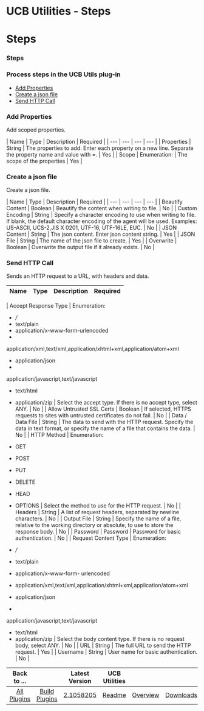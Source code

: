 
UCB Utilities - Steps
=====================

# Steps



### Steps




 



### Process steps in the UCB Utils plug-in


* [Add Properties](#add_properties)
* [Create a json 
file](#create_a_json_file)
* [Send HTTP Call](#send_http_call)




### Add Properties


Add scoped properties.




| 
Name | Type | Description | Required |
| --- | --- | --- | --- |
| Properties | String | The properties to add. Enter 
each property on a new line. Separate the property name and value with =.
  | Yes |
| Scope | Enumeration:
 | The scope 
of the properties | Yes |


### Create a json file


Create a json file.




| Name | Type | Description | Required |
| 
--- | --- | --- | --- |
| Beautify Content | Boolean | Beautify the content when writing to file. | No |
| Custom 
Encoding | String | Specify a character encoding to use when writing to file. If blank, the default character encoding 
of the agent will be used. Examples: US-ASCII, UCS-2,JIS X 0201, UTF-16, UTF-16LE, EUC.
  | No |
| JSON Content | String
 | The json content. Enter json content string. | Yes |
| JSON File | String | The name of the json file to create. | 
Yes |
| Overwrite | Boolean | Overwrite the output file if it already exists. | No |


### Send HTTP Call


Sends an 
HTTP request to a URL, with headers and data.




| Name | Type | Description | Required |
| --- | --- | --- | --- |
| 
Accept Response Type | Enumeration:
* */*
* text/plain
* application/x-www-form-urlencoded
* 
application/xml,text/xml,application/xhtml+xml,application/atom+xml
* application/json
* 
application/javascript,text/javascript
* text/html
* application/zip
 | Select the accept type. If there is no accept 
type, select ANY. | No |
| Allow Untrusted SSL Certs | Boolean | If selected, HTTPS requests to sites with untrusted 
certificates do not fail. | No |
| Data / Data File | String | The data to send with the HTTP request. Specify the data 
in text format, or specify the name of a file that contains the data.
  | No |
| HTTP Method | Enumeration:
* GET
* POST

* PUT
* DELETE
* HEAD
* OPTIONS
 | Select the method to use for the HTTP request. | No |
| Headers | String | A list of
 request headers, separated by newline characters. | No |
| Output File | String | Specify the name of a file, relative 
to the working directory or absolute, to use to store the response body.
  | No |
| Password | Password | Password for 
basic authentication. | No |
| Request Content Type | Enumeration:
* */*
* text/plain
* application/x-www-form-
urlencoded
* application/xml,text/xml,application/xhtml+xml,application/atom+xml
* application/json
* 
application/javascript,text/javascript
* text/html
* application/zip
 | Select the body content type. If there is no 
request body, select ANY. | No |
| URL | String | The full URL to send the HTTP request. | Yes |
| Username | String | 
User name for basic authentication. | No |





|Back to ...||Latest Version|UCB Utilities |||
| :---: | :---: | :---: | :---: | :---: | :---: |
|[All Plugins](../../index.md)|[Build Plugins](../README.md)|[2.1058205](https://raw.githubusercontent.com/UrbanCode/IBM-UCB-PLUGINS/main/files/UCBUtils/UCBUtils-2.1058205.zip)|[Readme](README.md)|[Overview](overview.md)|[Downloads](downloads.md)|
